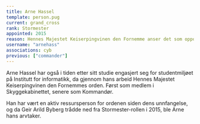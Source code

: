 ```yaml
---
title: Arne Hassel
template: person.pug
current: grand_cross
rank: Stormester
appointed: 2015
reason: Hennes Majestet Keiserpingvinen den Fornemme anser det som opportunt at Arne Hassel skal lede Hennes Majestet Keiserpingvinen den Fornemmes orden med Storkorset og sverd-stokken i hende.
username: "arnehass"
associations: cyb
previous: ["commander"]
---
```


Arne Hassel har også i tiden etter sitt studie engasjert seg for studentmiljøet på Institutt for informatikk, da gjennom hans arbeid Hennes Majestet Keiserpingvinen den Fornemmes orden. Først som medlem i Skyggekabinettet, senere som Kommandør.

Han har vært en aktiv ressursperson for ordenen siden dens unnfangelse, og da Geir Arild Byberg trådde ned fra Stormester-rollen i 2015, ble Arne hans arvtaker.